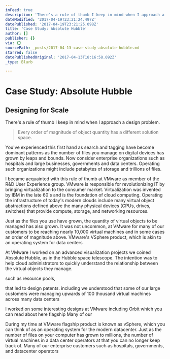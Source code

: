 ```yaml
---
inFeed: true
description: 'There’s a rule of thumb I keep in mind when I approach a design problem. '
dateModified: '2017-04-19T23:21:24.497Z'
datePublished: '2017-04-19T23:21:25.098Z'
title: 'Case Study: Absolute Hubble'
author: []
publisher: {}
via: {}
sourcePath: _posts/2017-04-13-case-study-absolute-hubble.md
starred: false
datePublishedOriginal: '2017-04-13T18:16:58.092Z'
_type: Blurb

---
```

# Case Study: Absolute Hubble

## Designing for Scale

There's a rule of thumb I keep in mind when I approach a design problem. 
> 
> Every order of magnitude of object quantity has a different solution space. 

You've experienced this first hand as search and tagging have become dominant patterns as the number of files you manage on digital devices has grown by leaps and bounds. Now consider enterprise organizations such as hospitals and large businesses, governments and data centers. Operating such organizations might include petabytes of storage and trillions of files. 

I became acquainted with this rule of thumb at VMware as member of the R&D User Experience group. VMware is responsible for revolutionizing IT by bringing virtualization to the consumer market. Virtualization was invented by IBM in the late 60's and is the foundation of cloud computing. Operating the infrastructure of today's modern clouds include many virtual object abstractions defined above the many physical devices (CPUs, drives, switches) that provide compute, storage, and networking resources. 

Just as the files you use have grown, the quantity of virtual objects to be managed has also grown. It was not uncommon, at VMware for many of our customers to be reaching nearly 10,000 virtual machines and in some cases an order of magnitude above. VMware's VSphere product, which is akin to an operating system for data centers 

At VMware I worked on an advanced visualization projects we coined Absolute Hubble, as in the Hubble space telescope. The intention was to help cloud administrators to quickly understand the relationship between the virtual objects they manage. 

such as resource pools, 

that led to design patents. including we understood that some of our large customers were managing upwards of 100 thousand virtual machines across many data centers 

I worked on some interesting designs at VMware including Orbit which you can read about here flagship Many of our 

During my time at VMware flagship product is known as vSphere, which you can think of as an operating system for the modern datacenter. Just as the number of files on your computer has grown to millions, the number of virtual machines in a data center operators at that you can no longer keep track of. Many of our enterprise customers such as hospitals, governments, and datacenter operators